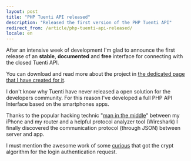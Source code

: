 ```yaml
---
layout: post
title: "PHP Tuenti API released"
description: "Released the first version of the PHP Tuenti API"
redirect_from: /article/php-tuenti-api-released/
locale: en
---
```


After an intensive week of development I'm glad to announce the first release of an **stable**, **documented** and **free** interface for connecting with the closed Tuenti API.

You can download and read more about the project in <a href="https://github.com/keyvanakbary/php-tuenti-api">the dedicated page that I have created for it</a>.

I don't know why Tuenti have never released a open solution for the developers community. For this reason I've developed a full PHP API Interface based on the smartphones apps.

Thanks to the popular hacking technic "<a href="/intercepting-net-traffic-with-dsniff/">man in the middle</a>" between my iPhone and my router and a helpful protocol analyzer tool (Wireshark) I finally discovered the communication protocol (through JSON) between server and app.

I must mention the awesome work of some <a href="http://scromega.net/7-accediendo-a-la-api-cerrada-de-tuenti.html">curious</a> that got the crypt algorithm for the login authentication request.